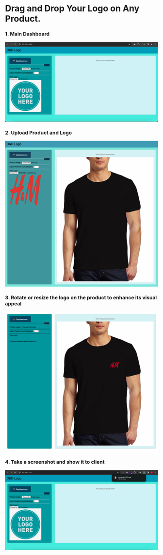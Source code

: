# Drag and Drop Your Logo on Any Product.

### 1. Main Dashboard
![](Screenshots/1.png)

### 2. Upload Product and Logo 
![](Screenshots/2.png)

### 3. Rotate or resize the logo on the product to enhance its visual appeal
![](Screenshots/3.png)

### 4. Take a screenshot and show it to client
![](Screenshots/4.png)

